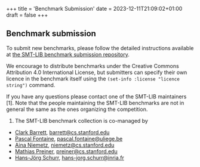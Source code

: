 +++
title = 'Benchmark Submission'
date = 2023-12-11T21:09:02+01:00
draft = false
+++

## Benchmark submission

To submit new benchmarks, please follow the detailed instructions available at
[the SMT-LIB benchmark submission
repository](https://github.com/SMT-LIB/benchmark-submission).

We encourage to distribute benchmarks under the Creative Commons Attribution 4.0
International License, but submitters can specify their own licence in the
benchmark itself using the `(set-info :license "licence string")` command.

If you have any questions please contact one of the SMT-LIB maintainers
[1]. Note that the people maintaining the SMT-LIB benchmarks are not in general
the same as the ones organizing the competition.

1. The SMT-LIB benchmark collection is co-managed by

- [Clark Barrett](http://www.cs.stanford.edu/~barrett), [barrett@cs.stanford.edu](mailto:barrett@cs.stanford.edu)
- [Pascal Fontaine](https://members.loria.fr/PFontaine/), [pascal.fontaine@uliege.be](mailto:pascal.fontaine@uliege.be)
- [Aina Niemetz](https://cs.stanford.edu/~niemetz/), [niemetz@cs.stanford.edu](mailto:niemetz@cs.stanford.edu)
- [Mathias Preiner](https://cs.stanford.edu/~preiner/), [preiner@cs.stanford.edu](mailto:preiner@cs.stanford.edu)
- [Hans-Jörg Schurr](https://schurr.io/), [hans-jorg.schurr@inria.fr](mailto:hans-jorg.schurr@inria.fr)
